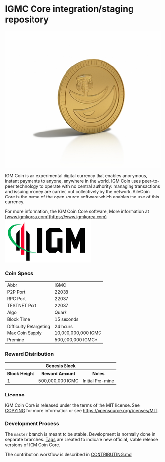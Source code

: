IGMC Core integration/staging repository
=====================================

[![IGM COIN](https://github.com/IGMCOIN/IGMC/blob/master/img/igmc.jpg)](https://www.igmkorea.com)


IGM Coin is an experimental digital currency that enables anonymous, instant
payments to anyone, anywhere in the world. IGM Coin uses peer-to-peer technology
to operate with no central authority: managing transactions and issuing money
are carried out collectively by the network. AileCoin Core is the name of the open
source software which enables the use of this currency.

For more information, the IGM Coin Core software,
More information at [www.igmkorea.com](https://www.igmkorea.com)
[![IGM](https://github.com/IGMCOIN/IGMC/blob/master/img/IGM_CI.png)](https://www.igmkorea.com)

### Coin Specs

<table>
<tr><td>Abbr</td><td>IGMC</td></tr>
<tr><td>P2P Port</td><td>22038</td></tr>
<tr><td>RPC Port</td><td>22037</td></tr>
  <tr><td>TESTNET Port</td><td>22037</td></tr>
<tr><td>Algo</td><td>Quark</td></tr>
<tr><td>Block Time</td><td>15 seconds</td></tr>
<tr><td>Difficulty Retargeting</td><td>24 hours</td></tr>
<tr><td>Max Coin Supply</td><td>10,000,000,000 IGMC</td></tr>
<tr><td>Premine</td><td>500,000,000 IGMC*</td></tr>
</table>


### Reward Distribution

<table>
<th colspan=4>Genesis Block</th>
<tr><th>Block Height</th><th>Reward Amount</th><th>Notes</th></tr>
<tr><td>1</td><td>500,000,000 IGMC</td><td>Initial Pre-mine</td></tr>
</table>


### License

IGM Coin Core is released under the terms of the MIT license. See [COPYING](COPYING) for more
information or see https://opensource.org/licenses/MIT.

### Development Process

The `master` branch is meant to be stable. Development is normally done in separate branches.
[Tags](https://github.com/pointofpublic/pointofpublic/tags) are created to indicate new official,
stable release versions of IGM Coin Core.

The contribution workflow is described in [CONTRIBUTING.md](CONTRIBUTING.md).

